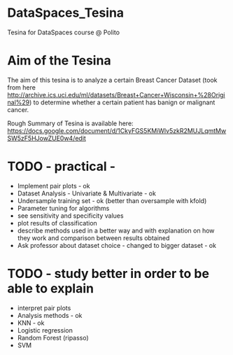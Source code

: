 # DataSpaces_Tesina
Tesina for DataSpaces course @ Polito

# Aim of the Tesina
The aim of this tesina is to analyze a certain Breast Cancer Dataset (took from here http://archive.ics.uci.edu/ml/datasets/Breast+Cancer+Wisconsin+%28Original%29) to determine whether a certain patient has banign or malignant cancer. 

Rough Summary of Tesina is available here: https://docs.google.com/document/d/1CkyFGS5KMiWlv5zkR2MUJLqmtMwSW5zF5HJowZUE0w4/edit

# TODO - practical -
- Implement pair plots - ok
- Dataset Analysis - Univariate & Multivariate - ok
- Undersample training set - ok (better than oversample with kfold)
- Parameter tuning for algorithms
- see sensitivity and specificity values
- plot results of classification
- describe methods used in a better way and with explanation on how they work and comparison between results obtained
- Ask professor about dataset choice - changed to bigger dataset - ok

# TODO - study better in order to be able to explain 
- interpret pair plots
- Analysis methods - ok
- KNN - ok
- Logistic regression
- Random Forest (ripasso)
- SVM
